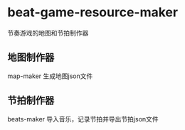 # beat-game-resource-maker
节奏游戏的地图和节拍制作器


## 地图制作器
map-maker
生成地图json文件

## 节拍制作器
beats-maker
导入音乐，记录节拍并导出节拍json文件
